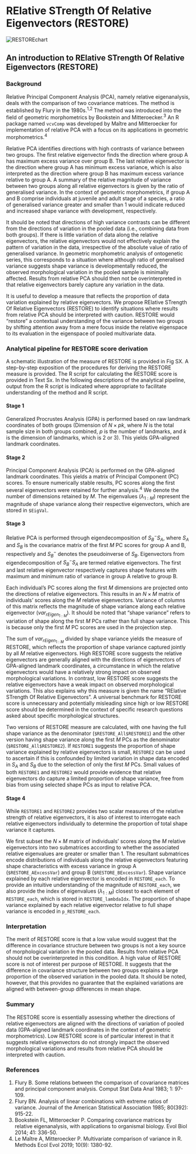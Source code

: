 # RElative STrength Of Relative Eigenvectors (RESTORE) 
<!-- ${\color{#D41C5C}RE}{lative}$ ${\color{#00B0F0}ST}{rength}$ ${\color{#FF00FF}O}{f}$ ${\color{#9900FF}R}{elative}$ ${\color{#70AD47}E}{igenvectors}$ -->

![RESTOREchart](https://github.com/Patrick-Wen/RESTORE/assets/100295693/b0d31458-6635-4d4a-be93-cf2b896a9cc1)

## An introduction to RElative STrength Of Relative Eigenvectors (RESTORE)

### Background
Relative Principal Component Analysis (PCA), namely relative eigenanalysis, deals with the comparison of two covariance matrices. The method is established by Flury in the 1980s.<sup>1,2</sup> The method was introduced into the field of geometric morphometrics by Bookstein and Mitteroecker.<sup>3</sup> An R package named `vcvComp` was developed by Maître and Mitteroecker for implementation of relative PCA with a focus on its applications in geometric morphometrics.<sup>4</sup> 

Relative PCA identifies directions with high contrasts of variance between two groups. The first relative eigenvector finds the direction where group A has maximum excess variance over group B. The last relative eigenvector is the direction where group A has minimum excess variance, which is also interpreted as the direction where group B has maximum excess variance relative to group A. A summary of the relative magnitude of variance between two groups along all relative eigenvectors is given by the ratio of generalised variance. In the context of geometric morphometrics, if group A and B comprise individuals at juvenile and adult stage of a species, a ratio of generalised variance greater and smaller than 1 would indicate reduced and increased shape variance with development, respectively.

It should be noted that directions of high variance contrasts can be different from the directions of variation in the pooled data (i.e., combining data from both groups). If there is little variation of data along the relative eigenvectors, the relative eigenvectors would not effectively explain the pattern of variation in the data, irrespective of the absolute value of ratio of generalised variance. In geometric morphometric analysis of ontogenetic series, this corresponds to a situation where although ratio of generalised variance suggests shape variance is developmentally reduced, the observed morphological variation in the pooled sample is minimally affected. Results from relative PCA should then not be overinterpreted in that relative eigenvectors barely capture any variation in the data.

It is useful to develop a measure that reflects the proportion of data variation explained by relative eigenvectors. We propose RElative STrength Of Relative Eigenvectors (RESTORE) to identify situations where results from relative PCA should be interpreted with caution. RESTORE would “restore” a contextual understanding of the variance between two groups by shifting attention away from a mere focus inside the relative eigenspace to its evaluation in the eigenspace of pooled multivariate data.

### Analytical pipeline for RESTORE score derivation
A schematic illustration of the measure of RESTORE is provided in Fig SX. A step-by-step exposition of the procedures for deriving the RESTORE measure is provided. The R script for calculating the RESTORE score is provided in Text Sx. In the following descriptions of the analytical pipeline, output from the R script is indicated where appropriate to facilitate understanding of the method and R script.

#### Stage 1
Generalized Procrustes Analysis (GPA) is performed based on raw landmark coordinates of both groups (Dimension of $N×pk$, where $N$ is the total sample size in both groups combined, $p$ is the number of landmarks, and $k$ is the dimension of landmarks, which is 2 or 3). This yields GPA-aligned landmark coordinates.

#### Stage 2
Principal Component Analysis (PCA) is performed on the GPA-aligned landmark coordinates. This yields a matrix of Principal Component (PC) scores. To ensure numerically stable results, PC scores along the first several eigenvectors were retained for further analysis.<sup>4</sup> We denote the number of dimensions retained by $M$. The eigenvalues ($λ_{1:M}$) represent the magnitude of shape variance along their respective eigenvectors, which are stored in `$EigVal`.

#### Stage 3
Relative PCA is performed through eigendecomposition of $S_B^- S_A$, where $S_A$ and $S_B$ is the covariance matrix of the first $M$ PC scores for group A and B, respectively and $S_B^-$ denotes the pseudoinverse of $S_B$. Eigenvectors from eigendecomposition of $S_B^- S_A$ are termed relative eigenvectors. The first and last relative eigenvector respectively captures shape features with maximum and minimum ratio of variance in group A relative to group B.

Each individual’s PC scores along the first $M$ dimensions are projected onto the directions of relative eigenvectors. This results in an $N×M$ matrix of individuals’ scores along the $M$ relative eigenvectors. Variance of columns of this matrix reflects the magnitude of shape variance along each relative eigenvector ($var_{rEigen_{1:M}}$). It should be noted that “shape variance” refers to variation of shape along the first $M$ PCs rather than full shape variance. This is because only the first $M$ PC scores are used in the projection step.

The sum of $var_{rEigen_{1:M}}$ divided by shape variance yields the measure of RESTORE, which reflects the proportion of shape variance captured jointly by all $M$ relative eigenvectors. High RESTORE score suggests the relative eigenvectors are generally aligned with the directions of eigenvectors of GPA-aligned landmark coordinates, a circumstance in which the relative eigenvectors would have a relatively strong impact on observed morphological variations. In contrast, low RESTORE score suggests the relative eigenvectors have a weak impact on observed morphological variations. This also explains why this measure is given the name “RElative STrength Of Relative Eigenvectors”. A universal benchmark for RESTORE score is unnecessary and potentially misleading since high or low RESTORE score should be determined in the context of specific research questions asked about specific morphological structures.

Two versions of RESTORE measure are calculated, with one having the full shape variance as the denominator (`$RESTORE_All$RESTORE1`) and the other version having shape variance along the first $M$ PCs as the denominator (`$RESTORE_All$RESTORE2`). If `RESTORE1` suggests the proportion of shape variance explained by relative eigenvectors is small, `RESTORE2` can be used to ascertain if this is confounded by limited variation in shape data encoded in $S_A$ and $S_B$ due to the selection of only the first $M$ PCs. Small values of both `RESTORE1` and `RESTORE2` would provide evidence that relative eigenvectors do capture a limited proportion of shape variance, free from bias from using selected shape PCs as input to relative PCA.

#### Stage 4
While `RESTORE1` and `RESTORE2` provides two scalar measures of the relative strength of relative eigenvectors, it is also of interest to interrogate each relative eigenvectors individually to determine the proportion of total shape variance it captures.

We first subset the $N×M$ matrix of individuals’ scores along the $M$ relative eigenvectors into two submatrices according to whether the associated relative eigenvalues are greater or smaller than 1. The resultant submatrices encode distributions of individuals along the relative eigenvectors featuring shape characteristics with excess variance in group A (`$RESTORE_AExcessVar`) and group B (`$RESTORE_BExcessVar`). Shape variance explained by each relative eigenvector is encoded in `RESTORE_each`. To provide an intuitive understanding of the magnitude of `RESTORE_each`, we also provide the index of eigenvalues ($λ_{1:M}$) closest to each element of `RESTORE_each`, which is stored in `RESTORE_lambdaIdx`. The proportion of shape variance explained by each relative eigenvector relative to full shape variance is encoded in `p_RESTORE_each`. 


### Interpretation
The merit of RESTORE score is that a low value would suggest that the difference in covariance structure between two groups is not a key source of morphological variation in the pooled data. Results from relative PCA should not be overinterpreted in this condition. A high value of RESTORE score is not of interest per purpose of RESTORE. It suggests that the difference in covariance structure between two groups explains a large proportion of the observed variation in the pooled data. It should be noted, however, that this provides no guarantee that the explained variations are aligned with between-group differences in mean shape.

### Summary
The RESTORE score is essentially assessing whether the directions of relative eigenvectors are aligned with the directions of variation of pooled data (GPA-aligned landmark coordinates in the context of geometric morphometrics). Low RESTORE score is of particular interest in that it suggests relative eigenvectors do not strongly impact the observed morphological variations and results from relative PCA should be interpreted with caution.


### References
1.	Flury B. Some relations between the comparison of covariance matrices and principal component analysis. Comput Stat Data Anal 1983; 1: 97-109.
2.	Flury BN. Analysis of linear combinations with extreme ratios of variance. Journal of the American Statistical Association 1985; 80(392): 915-22.
3.	Bookstein FL, Mitteroecker P. Comparing covariance matrices by relative eigenanalysis, with applications to organismal biology. Evol Biol 2014; 41: 336-50.
4.	Le Maître A, Mitteroecker P. Multivariate comparison of variance in R. Methods Ecol Evol 2019; 10(9): 1380-92.

